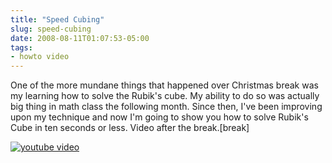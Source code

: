 ```yaml
---
title: "Speed Cubing"
slug: speed-cubing
date: 2008-08-11T01:07:53-05:00
tags:
- howto video
---
```

One of the more mundane things that happened over Christmas break was my learning how to solve the Rubik's cube. My ability to do so was actually big thing in math class the following month. Since then, I've been improving upon my technique and now I'm going to show you how to solve Rubik's Cube in ten seconds or less. Video after the break.[break]

[![youtube video](https://img.youtube.com/vi/tosN4CW6OXI/0.jpg)](https://www.youtube.com/watch?v=tosN4CW6OXI)

